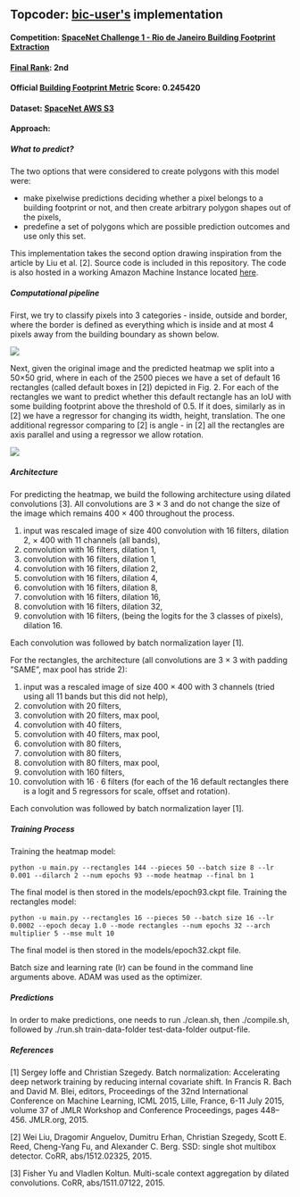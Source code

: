 ## Topcoder: [bic-user's](https://www.topcoder.com/members/marek.cygan/) implementation

#### Competition: [SpaceNet Challenge 1 - Rio de Janeiro Building Footprint Extraction](http://crowdsourcing.topcoder.com/spacenet)

#### [Final Rank](https://community.topcoder.com/longcontest/stats/?module=ViewOverview&rd=16835): 2nd

#### Official [Building Footprint Metric](https://medium.com/the-downlinq/the-spacenet-metric-612183cc2ddb#.q0v9inh3i) Score: 0.245420

#### Dataset: [SpaceNet AWS S3](https://aws.amazon.com/public-datasets/spacenet/)

#### Approach:
##### What to predict?

The two options that were considered to create polygons with this model were:
* make pixelwise predictions deciding whether a pixel belongs to a building footprint or not, and then create arbitrary polygon shapes out of the pixels,
* predefine a set of polygons which are possible prediction outcomes and use only this set.

This implementation takes the second option drawing inspiration from the article by Liu et al. [2]. Source code is included in this repository. The code is also hosted in a working Amazon Machine Instance located [here](https://aws.amazon.com/).

##### Computational pipeline
First, we try to classify pixels into 3 categories - inside, outside and border, where the border is defined as everything which is inside and at most 4 pixels away from the building boundary as shown below.

![](https://github.com/SpaceNetChallenge/BuildingDetectors/blob/master/marek.cygan/images/image1.png)

Next, given the original image and the predicted heatmap we split into a 50×50 grid, where in each of the 2500 pieces we have a set of default 16 rectangles (called default boxes in [2]) depicted in Fig. 2. For each of the rectangles we want to predict whether this default rectangle has an IoU with some building footprint above the threshold of 0.5. If it does, similarly as in [2] we have a regressor for changing its width, height, translation. The one additional regressor comparing to [2] is angle - in [2] all the rectangles are axis parallel and using a regressor we allow rotation.

![](https://github.com/SpaceNetChallenge/BuildingDetectors/blob/master/marek.cygan/images/image2.png)

##### Architecture
For predicting the heatmap, we build the following architecture using dilated convolutions [3]. All convolutions are 3 × 3 and do not change the size of the image which remains 400 × 400 throughout the process.

1. input was rescaled image of size 400 convolution with 16 filters, dilation 2, × 400 with 11 channels (all bands),
2. convolution with 16 filters, dilation 1,
3. convolution with 16 filters, dilation 1,
4. convolution with 16 filters, dilation 2,
5. convolution with 16 filters, dilation 4,
6. convolution with 16 filters, dilation 8,
7. convolution with 16 filters, dilation 16,
8. convolution with 16 filters, dilation 32,
9. convolution with 16 filters, (being the logits for the 3 classes of pixels), dilation 16.

Each convolution was followed by batch normalization layer [1].

For the rectangles, the architecture (all convolutions are 3 × 3 with padding ”SAME”, max pool has stride 2):
1. input was a rescaled image of size 400 × 400 with 3 channels (tried using all 11 bands but this did not help),
2. convolution with 20 filters,
3. convolution with 20 filters, max pool,
4. convolution with 40 filters,
5. convolution with 40 filters, max pool,
6. convolution with 80 filters,
7. convolution with 80 filters,
8. convolution with 80 filters, max pool,
9. convolution with 160 filters,
10. convolution with 16 · 6 filters (for each of the 16 default rectangles there is a logit and 5 regressors for scale, offset and rotation).

Each convolution was followed by batch normalization layer [1].

##### Training Process
Training the heatmap model:
```shell
python -u main.py --rectangles 144 --pieces 50 --batch size 8 --lr 0.001 --dilarch 2 --num epochs 93 --mode heatmap --final bn 1
```
The final model is then stored in the models/epoch93.ckpt file.
Training the rectangles model:
```shell
python -u main.py --rectangles 16 --pieces 50 --batch size 16 --lr
0.0002 --epoch decay 1.0 --mode rectangles --num epochs 32 --arch multiplier 5 --mse mult 10
```
The final model is then stored in the models/epoch32.ckpt file.

Batch size and learning rate (lr) can be found in the command line arguments above. ADAM was used as the optimizer.

##### Predictions
In order to make predictions, one needs to run ./clean.sh, then ./compile.sh, followed by ./run.sh train-data-folder test-data-folder output-file.

##### References

[1] Sergey Ioffe and Christian Szegedy. Batch normalization: Accelerating deep network training by reducing internal covariate shift. In Francis R. Bach and David M. Blei, editors, Proceedings of the 32nd International Conference on Machine Learning, ICML 2015, Lille, France, 6-11 July 2015, volume 37 of JMLR Workshop and Conference Proceedings, pages 448–456. JMLR.org, 2015.

[2] Wei Liu, Dragomir Anguelov, Dumitru Erhan, Christian Szegedy, Scott E. Reed, Cheng-Yang Fu, and Alexander C. Berg. SSD: single shot multibox detector. CoRR, abs/1512.02325, 2015.

[3] Fisher Yu and Vladlen Koltun. Multi-scale context aggregation by dilated convolutions. CoRR, abs/1511.07122, 2015.
